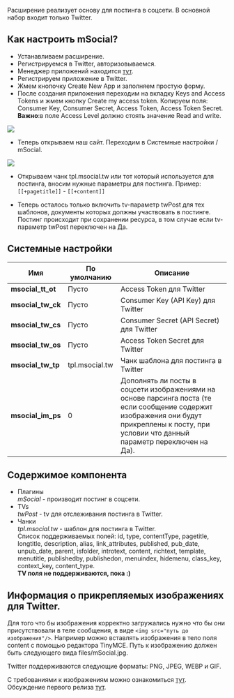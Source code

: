 Расширение реализует основу для постинга в соцсети. В основной набор входит только Twitter.

## Как настроить mSocial?
* Устанавливаем расширение.
* Регистрируемся в Twitter, авторизовываемся.
* Менеджер приложений находится [тут][1].
* Регистрируем приложение в Twitter.
* Жмем кнопочку Create New App и заполняем простую форму.
* После создания приложения переходим на вкладку Keys and Access Tokens и жмем кнопку Create my access token. 
Копируем поля: Consumer Key, Consumer Secret, Access Token, Access Token Secret.   
**Важно**:в поле Access Level должно стоять значение Read and write. 

[![](https://file.modx.pro/files/1/1/8/118dc35db2127bd1a16c557a8b86e0e0s.jpg)](https://file.modx.pro/files/1/1/8/118dc35db2127bd1a16c557a8b86e0e0.png)

* Теперь открываем наш сайт. Переходим в Системные настройки / mSocial.

[![](https://file.modx.pro/files/e/7/a/e7a3b081010c426a93bc7602bd63ab66s.jpg)](https://file.modx.pro/files/e/7/a/e7a3b081010c426a93bc7602bd63ab66.png)

* Открываем чанк tpl.msocial.tw или тот который используется для постинга, вносим нужные параметры для постинга. Пример: `[[+pagetitle]]` - `[[+content]]`

* Теперь осталось только включить tv-параметр twPost для тех шаблонов, документы которых должны участвовать в постинге. Постинг происходит при сохранении ресурса, в том случае если tv-параметр twPost переключен на Да.

## Системные настройки
Имя  | По умолчанию | Описание
------------- | ------------- | -------------
**msocial_tt_ot** | Пусто |  Access Token для Twitter
**msocial_tw_ck** | Пусто |  Consumer Key (API Key) для Twitter
**msocial_tw_cs**  | Пусто | Consumer Secret (API Secret) для Twitter
**msocial_tw_os** |  Пусто  |  Access Token Secret для Twitter
**msocial_tw_tp** |  tpl.msocial.tw  |  Чанк шаблона для постинга в Twitter
**msocial_im_ps** |  0  |  Дополнять ли посты в соцсети изображениями на основе парсинга поста (те если сообщение содержит изображения они будут прикреплены к посту, при условии что данный параметр переключен на Да).

## Содержимое компонента
* Плагины  
*mSocial* - производит постинг в соцсети.
* TVs  
*twPost* - tv для отслеживания постинга в Twitter.
* Чанки  
*tpl.msocial.tw* - шаблон для постинга в Twitter.  
Список поддерживаемых полей:  id, type, contentType, pagetitle, longtitle, description, alias, link_attributes, published, pub_date, unpub_date, parent, isfolder, introtext, content, richtext, template, menutitle, publishedby, publishedon, menuindex, hidemenu, class_key, context_key, content_type.  
**TV поля не поддерживаются, пока :)**  
		
## Информация о прикрепляемых изображениях для Twitter.
Для того что бы изображения корректно загружались нужно что бы они присутствовали в теле сообщения, в виде ```<img src="путь до изображения"/>```. Например можно вставлять изображения в тело поля content с помощью редактора TinyMCE. Путь к изображению должен быть следующего вида files/mSocial.jpg. 
		
Twitter поддерживаются следующие форматы: PNG, JPEG, WEBP и GIF. 

С требованиями к изображениям можно ознакомиться [тут][2].  
Обсуждение первого релиза [тут][3].

[1]: https://apps.twitter.com/
[2]: https://dev.twitter.com/rest/public/uploading-media/
[3]: https://modx.pro/solutions/7782-msocial-first-release/
